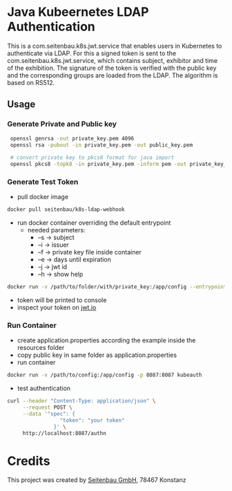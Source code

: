 # Java Kubeernetes LDAP Authentication

This is a com.seitenbau.k8s.jwt.service that enables users in Kubernetes to authenticate via LDAP.  For this a signed token is sent to the com.seitenbau.k8s.jwt.service, which contains subject, exhibitor and time of the exhibition. The signature of the token is verified with the public key and the corresponding groups are loaded from the LDAP. The algorithm is based on RS512. 


## Usage
### Generate Private and Public key

```bash
 openssl genrsa -out private_key.pem 4096
 openssl rsa -pubout -in private_key.pem -out public_key.pem
 
 # convert private key to pkcs8 format for java import
 openssl pkcs8 -topk8 -in private_key.pem -inform pem -out private_key_pkcs8.pem -outform pem -nocrypt
```

### Generate Test Token

- pull docker image
```bash
docker pull seitenbau/k8s-ldap-webhook
```
- run docker container overriding the default entrypoint
    - needed parameters:
        - &ndash;s &rarr; subject
        - &ndash;i &rarr; issuer
        - &ndash;f &rarr; private key file inside container 
        - &ndash;e &rarr; days until expiration
        - &ndash;j &rarr; jwt id
        - &ndash;h &rarr; show help
```bash
docker run -v /path/to/folder/with/private_key:/app/config --entrypoint ./token.sh kubeauth -s subject -i issuer -f ./config/<private_key_name>.pem
```
- token will be printed to console
- inspect your token on [jwt.io](https://jwt.io/)

### Run Container
- create application.properties according the example inside the resources folder
- copy public key in same folder as application.properties
- run container
```bash
docker run -v /path/to/config:/app/config -p 8087:8087 kubeauth
```
- test authentication
```bash
curl --header "Content-Type: application/json" \
     --request POST \
     --data '"spec": {
                 "token": "your token"
               }' \
     http://localhost:8087/authn
```

# Credits

This project was created by [Seitenbau GmbH](https://www.seitenbau.com/), 78467 Konstanz